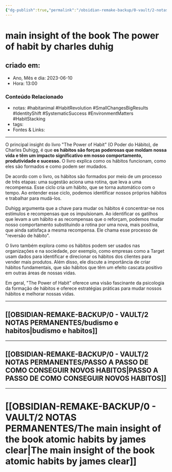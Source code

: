 ```yaml
---
{"dg-publish":true,"permalink":"/obsidian-remake-backup/0-vault/2-notas-permanentes/main-insight-of-the-book-the-power-of-habit-by-charles-duhig/","tags":["permanente","habitanimal","HabitRevolution","SmallChangesBigResults","IdentityShift","SystematicSuccess","EnvironmentMatters","HabitStacking"],"dgHomeLink":true,"dgShowLocalGraph":true,"dgShowFileTree":true,"dgEnableSearch":true,"noteIcon":""}
---
```


# main insight of the book The power of habit by charles duhig

## criado em: 
-  Ano, Mês e dia: 2023-06-10
- Hora: 13:00

### Conteúdo Relacionado
- notas: #habitanimal #HabitRevolution #SmallChangesBigResults #IdentityShift #SystematicSuccess #EnvironmentMatters #HabitStacking
- tags: 
- Fontes & Links: 
---

O principal insight do livro "The Power of Habit" (O Poder do Hábito), de Charles Duhigg, é que **os hábitos são forças poderosas que moldam nossa vida e têm um impacto significativo em nosso comportamento, produtividade e sucesso.** O livro explica como os hábitos funcionam, como eles são formados e como podem ser mudados.

De acordo com o livro, os hábitos são formados por meio de um processo de três etapas: uma sugestão aciona uma rotina, que leva a uma recompensa. Esse ciclo cria um hábito, que se torna automático com o tempo. Ao entender esse ciclo, podemos identificar nossos próprios hábitos e trabalhar para mudá-los.

Duhigg argumenta que a chave para mudar os hábitos é concentrar-se nos estímulos e recompensas que os impulsionam. Ao identificar os gatilhos que levam a um hábito e as recompensas que o reforçam, podemos mudar nosso comportamento substituindo a rotina por uma nova, mais positiva, que ainda satisfaça a mesma recompensa. Ele chama esse processo de "reversão de hábito".

O livro também explora como os hábitos podem ser usados nas organizações e na sociedade, por exemplo, como empresas como a Target usam dados para identificar e direcionar os hábitos dos clientes para vender mais produtos. Além disso, ele discute a importância de criar hábitos fundamentais, que são hábitos que têm um efeito cascata positivo em outras áreas de nossas vidas.

Em geral, "The Power of Habit" oferece uma visão fascinante da psicologia da formação de hábitos e oferece estratégias práticas para mudar nossos hábitos e melhorar nossas vidas.

---

## [[OBSIDIAN-REMAKE-BACKUP/0 - VAULT/2 NOTAS PERMANENTES/budismo e habitos\|budismo e habitos]]

---


## [[OBSIDIAN-REMAKE-BACKUP/0 - VAULT/2 NOTAS PERMANENTES/PASSO A PASSO DE COMO CONSEGUIR NOVOS HABITOS\|PASSO A PASSO DE COMO CONSEGUIR NOVOS HABITOS]]

---

# [[OBSIDIAN-REMAKE-BACKUP/0 - VAULT/2 NOTAS PERMANENTES/The main insight of the book atomic habits by james clear\|The main insight of the book atomic habits by james clear]]
